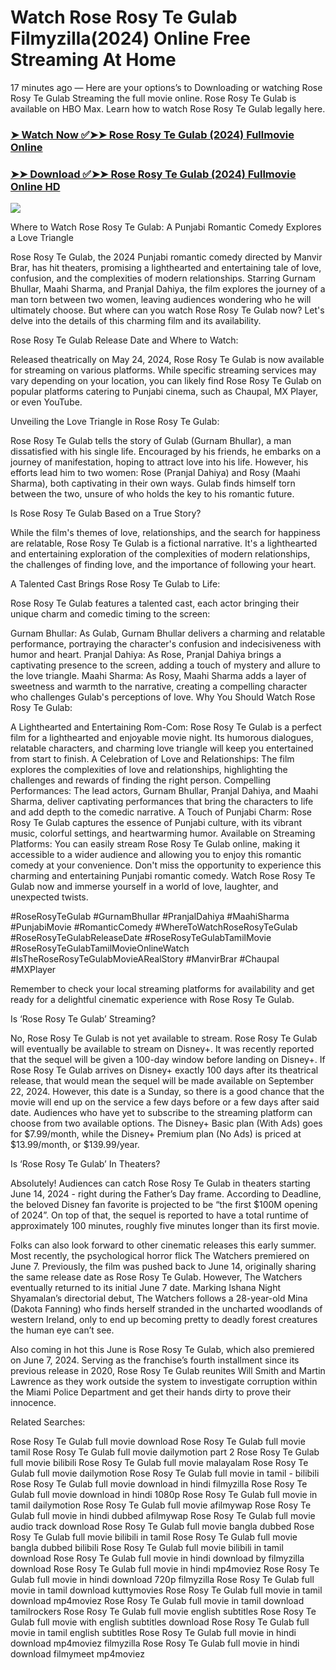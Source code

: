 # Watch Rose Rosy Te Gulab Filmyzilla(2024) Online Free Streaming At Home

17 minutes ago — Here are your options’s to Downloading or watching Rose Rosy Te Gulab Streaming the full movie online. Rose Rosy Te Gulab is available on HBO Max. Learn how to watch Rose Rosy Te Gulab legally here.


### [➤ Watch Now ✅➤➤ Rose Rosy Te Gulab (2024) Fullmovie Online](https://tamilnearmemovies.blogspot.com/2024/08/rose-rosy-te-gulab-relase-date-near-me.html)

### [➤➤ Download ✅➤➤ Rose Rosy Te Gulab (2024) Fullmovie Online HD](https://tamilnearmemovies.blogspot.com/2024/08/rose-rosy-te-gulab-relase-date-near-me.html)

<p dir="auto"><a href="https://tamilnearmemovies.blogspot.com/2024/08/rose-rosy-te-gulab-relase-date-near-me.html" title="PLAY NOW" rel="nofollow"><img src="https://i.imgur.com/jhNGoEt.gif" style="max-width: 100%;"></a></p>

Where to Watch Rose Rosy Te Gulab: A Punjabi Romantic Comedy Explores a Love Triangle

Rose Rosy Te Gulab, the 2024 Punjabi romantic comedy directed by Manvir Brar, has hit theaters, promising a lighthearted and entertaining tale of love, confusion, and the complexities of modern relationships. Starring Gurnam Bhullar, Maahi Sharma, and Pranjal Dahiya, the film explores the journey of a man torn between two women, leaving audiences wondering who he will ultimately choose. But where can you watch Rose Rosy Te Gulab now? Let's delve into the details of this charming film and its availability.

Rose Rosy Te Gulab Release Date and Where to Watch:

Released theatrically on May 24, 2024, Rose Rosy Te Gulab is now available for streaming on various platforms. While specific streaming services may vary depending on your location, you can likely find Rose Rosy Te Gulab on popular platforms catering to Punjabi cinema, such as Chaupal, MX Player, or even YouTube.

Unveiling the Love Triangle in Rose Rosy Te Gulab:

Rose Rosy Te Gulab tells the story of Gulab (Gurnam Bhullar), a man dissatisfied with his single life. Encouraged by his friends, he embarks on a journey of manifestation, hoping to attract love into his life. However, his efforts lead him to two women: Rose (Pranjal Dahiya) and Rosy (Maahi Sharma), both captivating in their own ways. Gulab finds himself torn between the two, unsure of who holds the key to his romantic future.

Is Rose Rosy Te Gulab Based on a True Story?

While the film's themes of love, relationships, and the search for happiness are relatable, Rose Rosy Te Gulab is a fictional narrative. It's a lighthearted and entertaining exploration of the complexities of modern relationships, the challenges of finding love, and the importance of following your heart.

A Talented Cast Brings Rose Rosy Te Gulab to Life:

Rose Rosy Te Gulab features a talented cast, each actor bringing their unique charm and comedic timing to the screen:

Gurnam Bhullar: As Gulab, Gurnam Bhullar delivers a charming and relatable performance, portraying the character's confusion and indecisiveness with humor and heart.
Pranjal Dahiya: As Rose, Pranjal Dahiya brings a captivating presence to the screen, adding a touch of mystery and allure to the love triangle.
Maahi Sharma: As Rosy, Maahi Sharma adds a layer of sweetness and warmth to the narrative, creating a compelling character who challenges Gulab's perceptions of love.
Why You Should Watch Rose Rosy Te Gulab:

A Lighthearted and Entertaining Rom-Com: Rose Rosy Te Gulab is a perfect film for a lighthearted and enjoyable movie night. Its humorous dialogues, relatable characters, and charming love triangle will keep you entertained from start to finish.
A Celebration of Love and Relationships: The film explores the complexities of love and relationships, highlighting the challenges and rewards of finding the right person.
Compelling Performances: The lead actors, Gurnam Bhullar, Pranjal Dahiya, and Maahi Sharma, deliver captivating performances that bring the characters to life and add depth to the comedic narrative.
A Touch of Punjabi Charm: Rose Rosy Te Gulab captures the essence of Punjabi culture, with its vibrant music, colorful settings, and heartwarming humor.
Available on Streaming Platforms: You can easily stream Rose Rosy Te Gulab online, making it accessible to a wider audience and allowing you to enjoy this romantic comedy at your convenience.
Don't miss the opportunity to experience this charming and entertaining Punjabi romantic comedy. Watch Rose Rosy Te Gulab now and immerse yourself in a world of love, laughter, and unexpected twists.

#RoseRosyTeGulab #GurnamBhullar #PranjalDahiya #MaahiSharma #PunjabiMovie #RomanticComedy #WhereToWatchRoseRosyTeGulab #RoseRosyTeGulabReleaseDate #RoseRosyTeGulabTamilMovie #RoseRosyTeGulabTamilMovieOnlineWatch #IsTheRoseRosyTeGulabMovieARealStory #ManvirBrar #Chaupal #MXPlayer

Remember to check your local streaming platforms for availability and get ready for a delightful cinematic experience with Rose Rosy Te Gulab.


Is ‘Rose Rosy Te Gulab’ Streaming?

No, Rose Rosy Te Gulab is not yet available to stream. Rose Rosy Te Gulab will eventually be available to stream on Disney+. It was recently reported that the sequel will be given a 100-day window before landing on Disney+. If Rose Rosy Te Gulab arrives on Disney+ exactly 100 days after its theatrical release, that would mean the sequel will be made available on September 22, 2024. However, this date is a Sunday, so there is a good chance that the movie will end up on the service a few days before or a few days after said date. Audiences who have yet to subscribe to the streaming platform can choose from two available options. The Disney+ Basic plan (With Ads) goes for $7.99/month, while the Disney+ Premium plan (No Ads) is priced at $13.99/month, or $139.99/year.

Is ‘Rose Rosy Te Gulab’ In Theaters?

Absolutely! Audiences can catch Rose Rosy Te Gulab in theaters starting June 14, 2024 - right during the Father’s Day frame. According to Deadline, the beloved Disney fan favorite is projected to be “the first $100M opening of 2024”. On top of that, the sequel is reported to have a total runtime of approximately 100 minutes, roughly five minutes longer than its first movie.

Folks can also look forward to other cinematic releases this early summer. Most recently, the psychological horror flick The Watchers premiered on June 7. Previously, the film was pushed back to June 14, originally sharing the same release date as Rose Rosy Te Gulab. However, The Watchers eventually returned to its initial June 7 date. Marking Ishana Night Shyamalan’s directorial debut, The Watchers follows a 28-year-old Mina (Dakota Fanning) who finds herself stranded in the uncharted woodlands of western Ireland, only to end up becoming pretty to deadly forest creatures the human eye can’t see.

Also coming in hot this June is Rose Rosy Te Gulab, which also premiered on June 7, 2024. Serving as the franchise’s fourth installment since its previous release in 2020, Rose Rosy Te Gulab reunites Will Smith and Martin Lawrence as they work outside the system to investigate corruption within the Miami Police Department and get their hands dirty to prove their innocence.

Related Searches:

Rose Rosy Te Gulab full movie download
Rose Rosy Te Gulab full movie tamil
Rose Rosy Te Gulab full movie dailymotion part 2
Rose Rosy Te Gulab full movie bilibili
Rose Rosy Te Gulab full movie malayalam
Rose Rosy Te Gulab full movie dailymotion
Rose Rosy Te Gulab full movie in tamil - bilibili
Rose Rosy Te Gulab full movie download in hindi filmyzilla
Rose Rosy Te Gulab full movie download in hindi 1080p
Rose Rosy Te Gulab full movie in tamil dailymotion
Rose Rosy Te Gulab full movie afilmywap
Rose Rosy Te Gulab full movie in hindi dubbed afilmywap
Rose Rosy Te Gulab full movie audio track download
Rose Rosy Te Gulab full movie bangla dubbed
Rose Rosy Te Gulab full movie bilibili in tamil
Rose Rosy Te Gulab full movie bangla dubbed bilibili
Rose Rosy Te Gulab full movie bilibili in tamil download
Rose Rosy Te Gulab full movie in hindi download by filmyzilla
download Rose Rosy Te Gulab full movie in hindi mp4moviez
Rose Rosy Te Gulab full movie in hindi download 720p filmyzilla
Rose Rosy Te Gulab full movie in tamil download kuttymovies
Rose Rosy Te Gulab full movie in tamil download mp4moviez
Rose Rosy Te Gulab full movie in tamil download tamilrockers
Rose Rosy Te Gulab full movie english subtitles
Rose Rosy Te Gulab full movie with english subtitles download
Rose Rosy Te Gulab full movie in tamil english subtitles
Rose Rosy Te Gulab full movie in hindi download mp4moviez filmyzilla
Rose Rosy Te Gulab full movie in hindi download filmymeet mp4moviez
